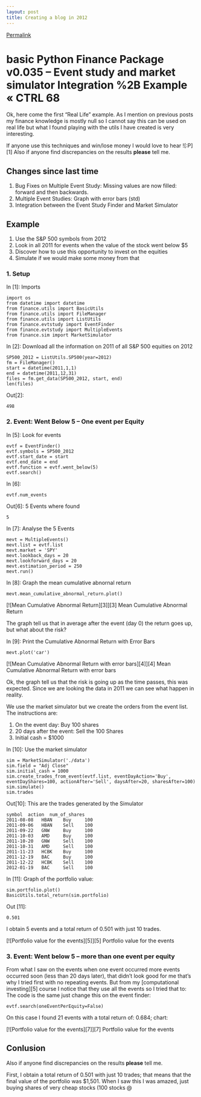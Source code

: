 ```yaml
---
layout: post
title: Creating a blog in 2012
---
```

[Permalink](http://ctrl68.wordpress.com/2012/12/28/basic-python-finance-package-v0-035-event-study-and-market-simulator-integration-example/ "Permalink to basic Python Finance Package v0.035 – Event study and market simulator Integration %2B Example « CTRL 68")

# basic Python Finance Package v0.035 – Event study and market simulator Integration %2B Example « CTRL 68

Ok, here come the first “Real Life” example. As I mention on previous posts my finance knowledge is mostly null so I cannot say this can be used on real life but what I found playing with the utils I have created is very interesting.

If anyone use this techniques and win/lose money I would love to hear ![:P][1] Also if anyone find discrepancies on the results **please** tell me.

## Changes since last time

1.  Bug Fixes on Multiple Event Study: Missing values are now filled: forward and then backwards.
2.  Multiple Event Studies: Graph with error bars (std)
3.  Integration between the Event Study Finder and Market Simulator

## Example

1.  Use the S&P 500 symbols from 2012
2.  Look in all 2011 for events when the value of the stock went below $5
3.  Discover how to use this opportunity to invest on the equities
4.  Simulate if we would make some money from that

### 1. Setup

In [1]: Imports


    import os
    from datetime import datetime
    from finance.utils import BasicUtils
    from finance.utils import FileManager
    from finance.utils import ListUtils
    from finance.evtstudy import EventFinder
    from finance.evtstudy import MultipleEvents
    from finance.sim import MarketSimulator


In [2]: Download all the information on 2011 of all S&P 500 equities on 2012


    SP500_2012 = ListUtils.SP500(year=2012)
    fm = FileManager()
    start = datetime(2011,1,1)
    end = datetime(2011,12,31)
    files = fm.get_data(SP500_2012, start, end)
    len(files)


Out[2]:

    498

### 2. Event: Went Below 5 – One event per Equity

In [5]: Look for events


    evtf = EventFinder()
    evtf.symbols = SP500_2012
    evtf.start_date = start
    evtf.end_date = end
    evtf.function = evtf.went_below(5)
    evtf.search()


In [6]:


    evtf.num_events


Out[6]: 5 Events where found

    5

In [7]: Analyse the 5 Events


    mevt = MultipleEvents()
    mevt.list = evtf.list
    mevt.market = 'SPY'
    mevt.lookback_days = 20
    mevt.lookforward_days = 20
    mevt.estimation_period = 250
    mevt.run()


In [8]: Graph the mean cumulative abnornal return


    mevt.mean_cumulative_abnormal_return.plot()


[![Mean Cumulative Abnormal Return][3]][3]
Mean Cumulative Abnormal Return

The graph tell us that in average after the event (day 0) the return goes up, but what about the risk?

In [9]: Print the Cumulative Abnormal Return with Error Bars


    mevt.plot('car')


[![Mean Cumulative Abnormal Return with error bars][4]][4]
Mean Cumulative Abnormal Return with error bars

Ok, the graph tell us that the risk is going up as the time passes, this was expected.
Since we are looking the data in 2011 we can see what happen in reality.

We use the market simulator but we create the orders from the event list.
The instructions are:

1.  On the event day: Buy 100 shares
2.  20 days after the event: Sell the 100 Shares
3.  Initial cash = $1000

In [10]: Use the market simulator


    sim = MarketSimulator('./data')
    sim.field = "Adj Close"
    sim.initial_cash = 1000
    sim.create_trades_from_event(evtf.list, eventDayAction='Buy', eventDayShares=100, actionAfter='Sell', daysAfter=20, sharesAfter=100)
    sim.simulate()
    sim.trades


Out[10]: This are the trades generated by the Simulator

    symbol  action  num_of_shares
    2011-08-08   HBAN    Buy     100
    2011-09-06   HBAN    Sell    100
    2011-09-22   GNW     Buy     100
    2011-10-03   AMD     Buy     100
    2011-10-20   GNW     Sell    100
    2011-10-31   AMD     Sell    100
    2011-11-23   HCBK    Buy     100
    2011-12-19   BAC     Buy     100
    2011-12-22   HCBK    Sell    100
    2012-01-19   BAC     Sell    100

In [11]: Graph of the portfolio value:


    sim.portfolio.plot()
    BasicUtils.total_return(sim.portfolio)


Out [11]:

    0.501

I obtain 5 events and a total return of 0.501 with just 10 trades.

[![Portfolio value for the events][5]][5]
Portfolio value for the events

### 3. Event: Went below 5 – more than one event per equity

From what I saw on the events when one event occurred more events occurred soon (less than 20 days later), that didn’t look good for me that’s why I tried first with no repeating events. But from my [computational investing][5] course I notice that they use all the events so I tried that to: The code is the same just change this on the event finder:


    evtf.search(oneEventPerEquity=False)


On this case I found 21 events with a total return of: 0.684; chart:

[![Portfolio value for the events][7]][7]
Portfolio value for the events

## Conlusion

Also if anyone find discrepancies on the results **please** tell me.

First, I obtain a total return of 0.501 with just 10 trades; that means that the final value of the portfolio was $1,501. When I saw this I was amazed, just buying shares of very cheap stocks (100 stocks @
